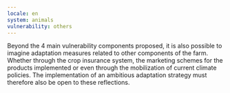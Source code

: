 ```yaml
---
locale: en
system: animals
vulnerability: others
---
```


Beyond the 4 main vulnerability components proposed, it is also possible to imagine adaptation measures related to other components of the farm. 
Whether through the crop insurance system, the marketing schemes for the products implemented or even through the mobilization of current climate policies. 
The implementation of an ambitious adaptation strategy must therefore also be open to these reflections.
